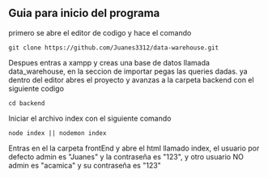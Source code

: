 <h2>Guia para inicio del programa</h2>
primero se abre el editor de codigo y hace el comando


~~~~~~
git clone https://github.com/Juanes3312/data-warehouse.git
~~~~~~


Despues entras a xampp y creas una base de datos llamada data_warehouse, en la seccion de importar pegas las queries dadas.
ya dentro del editor abres el proyecto y avanzas a la carpeta backend con el siguiente codigo

~~~~~~
cd backend
~~~~~~

Iniciar el archivo  index con el siguiente comando


~~~~~~
node index || nodemon index
~~~~~~


Entras en el la carpeta frontEnd y abre el html llamado index, el usuario por defecto admin es "Juanes" y la contraseña es "123", y otro usuario NO admin es "acamica" y su contraseña es "123"